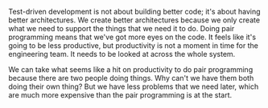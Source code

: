 Test-driven development is not about building better code; it's about having better architectures. We create better architectures because we only create what we need to support the things that we need it to do. Doing pair programming means that we've got more eyes on the code. It feels like it's going to be less productive, but productivity is not a moment in time for the engineering team. It needs to be looked at across the whole system. 

We can take what seems like a hit on productivity to do pair programming because there are two people doing things. Why can't we have them both doing their own thing? But we have less problems that we need later, which are much more expensive than the pair programming is at the start.